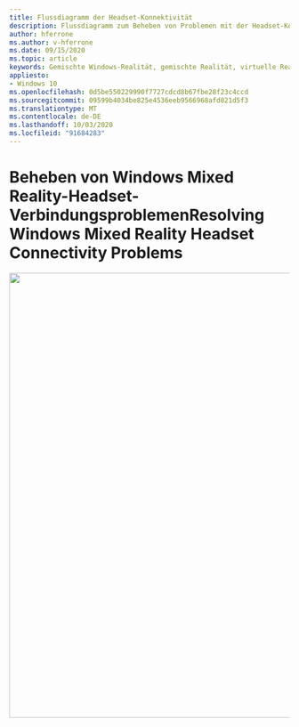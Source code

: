 ```yaml
---
title: Flussdiagramm der Headset-Konnektivität
description: Flussdiagramm zum Beheben von Problemen mit der Headset-Konnektivität in Windows Mixed Reality-Headsets.
author: hferrone
ms.author: v-hferrone
ms.date: 09/15/2020
ms.topic: article
keywords: Gemischte Windows-Realität, gemischte Realität, virtuelle Realität, VR, Mr, Flussdiagramm, schwarzer Bildschirm, Anzeige, Konnektivität
appliesto:
- Windows 10
ms.openlocfilehash: 0d5be550229990f7727cdcd8b67fbe28f23c4ccd
ms.sourcegitcommit: 09599b4034be825e4536eeb9566968afd021d5f3
ms.translationtype: MT
ms.contentlocale: de-DE
ms.lasthandoff: 10/03/2020
ms.locfileid: "91684283"
---
```

# <a name="resolving-windows-mixed-reality-headset-connectivity-problems"></a><span data-ttu-id="11467-104">Beheben von Windows Mixed Reality-Headset-Verbindungsproblemen</span><span class="sxs-lookup"><span data-stu-id="11467-104">Resolving Windows Mixed Reality Headset Connectivity Problems</span></span>

<img src="images/Flowchart_HMDConnectiivityV2.png" width="800">
